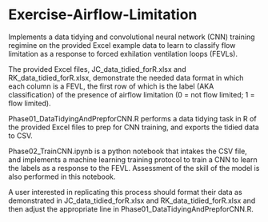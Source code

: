 # Exercise-Airflow-Limitation
Implements a data tidying and convolutional neural network (CNN) training regimine on the provided Excel example data to learn to classify flow limitation as a response to forced exhilation ventilation loops (FEVLs). 

The provided Excel files, JC_data_tidied_forR.xlsx and RK_data_tidied_forR.xlsx, demonstrate the needed data format in which each column is a FEVL, the first row of which is the label (AKA classification) of the presence of airflow limitation (0 = not flow limited; 1 = flow limited).

Phase01_DataTidyingAndPrepforCNN.R performs a data tidying task in R of the provided Excel files to prep for CNN training, and exports the tidied data to CSV. 

Phase02_TrainCNN.ipynb is a python notebook that intakes the CSV file, and implements a machine learning training protocol to train a CNN to learn the labels as a response to the FEVL. Assessment of the skill of the model is also performed in this notebook.

A user interested in replicating this process should format their data as demonstrated in JC_data_tidied_forR.xlsx and RK_data_tidied_forR.xlsx and then adjust the appropriate line in Phase01_DataTidyingAndPrepforCNN.R.

